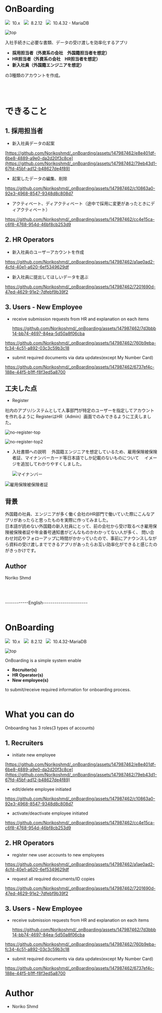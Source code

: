 # OnBoarding 
 <img src="https://img.shields.io/badge/-Laravel-E74430.svg?logo=laravel&style=plastic">&nbsp;&nbsp;10.x &nbsp;
 <img src="https://img.shields.io/badge/-Php-777BB4.svg?logo=php&style=plastic">&nbsp;&nbsp;8.2.12 &nbsp;
 <img src="https://img.shields.io/badge/-Mysql-4479A1.svg?logo=mysql&style=plastic">&nbsp;&nbsp;10.4.32 - MariaDB


![top](https://github.com/Norikoshmd/_onBoarding/assets/147987462/d220e9a9-cb6a-40b3-8a47-8fea3dd3740f)

入社手続きに必要な書類、データの受け渡しを効率化するアプリ
<b>
* 採用担当者（外資系の会社　外国籍担当者を想定）<br>
* HR担当者（外資系の会社　HR担当者を想定）<br>
* 新入社員（外国籍エンジニアを想定）<br>
</b>
の3種類のアカウントを作成。

<br><br>

# できること



## 1. 採用担当者

* 新入社員データの起案

[https://github.com/Norikoshmd/_onBoarding/assets/147987462/e8e401df-6be8-4889-a9e0-da2d20f3c8ce](https://github.com/Norikoshmd/_onBoarding/assets/147987462/79eb43d1-67fd-45bf-ad12-b48627de4f89)


* 起案したデータの編集、削除

https://github.com/Norikoshmd/_onBoarding/assets/147987462/c10863a0-92e3-4968-8547-9348d8c808d7

  
* アクティベート、ディアクティベート（途中で採用に変更があったときにディアクティベート）
  
https://github.com/Norikoshmd/_onBoarding/assets/147987462/cc4e15ca-c6f8-4768-954d-46bf8cb253d9

## 2. HR Operators
* 新入社員のユーザーアカウントを作成
  
 https://github.com/Norikoshmd/_onBoarding/assets/147987462/a1ae0ad2-4cfd-40e1-a620-6ef5349629df

* 新入社員に提出してほしいデータを選ぶ
  
https://github.com/Norikoshmd/_onBoarding/assets/147987462/7201690d-47ed-4629-91e2-7dfebf9b39f2

## 3. Users - New Employee
* receive submission requests from HR and explanation on each items

  https://github.com/Norikoshmd/_onBoarding/assets/147987462/7d3bbb14-bb74-4697-84ea-5d50a8f06cba
  

 https://github.com/Norikoshmd/_onBoarding/assets/147987462/760b9eba-fc34-4c51-a892-03c3c59b3c18
 
* submit required documents via data updates(except My Number Card)

https://github.com/Norikoshmd/_onBoarding/assets/147987462/6737ef4c-188e-44f5-b1ff-f8f3ed5a8700

## 工夫した点

* Register

社内のアプリ/システムとして人事部門が特定のユーザーを指定してアカウントを作れるように
RegisterはHR（Admin）画面でのみできるように工夫しました。

![no-register-top](https://github.com/Norikoshmd/_onBoarding/assets/147987462/bf8bd6bc-19e9-4cef-8fd8-bedd32e6ed6a)


![no-register-top2](https://github.com/Norikoshmd/_onBoarding/assets/147987462/d49dd12d-3086-4873-8cc3-305f3828029e)

* 入社書類への説明
　外国籍エンジニアを想定しているため、雇用保険被保険者証、マイナンバーカード等日本語でしか記載のないものについて
　イメージを追加してわかりやすくしました。

  ![マイナンバー](https://github.com/Norikoshmd/_onBoarding/assets/147987462/6864d5ce-8a87-46ea-ab7c-4d073d2b063b)

![雇用保険被保険者証](https://github.com/Norikoshmd/_onBoarding/assets/147987462/737e78aa-70e7-4fe1-b4c2-8b9a447702dd)

## 背景

外国籍の社員、エンジニアが多く働く会社のHR部門で働いていた際にこんなアプリがあったらと思ったものを実際に作ってみました。<br>
日本語が読めない外国籍の新入社員にとって、前の会社から受け取るべき雇用保険被保険者証や年金番号通知書がどんなものかわかってない人が多く、
問い合わせ対応やフォローアップに時間がかかっていたので、事前にアナウンスしながら資料の受け渡しまでできるアプリがあったらお互い効率化ができると感じたのがきっかけです。


## Author
 
 Noriko Shmd

<br><br><br>
------------English-----------------------
<br><br>

# OnBoarding

 <img src="https://img.shields.io/badge/-Laravel-E74430.svg?logo=laravel&style=plastic">&nbsp;&nbsp;10.x &nbsp;
 <img src="https://img.shields.io/badge/-Php-777BB4.svg?logo=php&style=plastic">&nbsp;&nbsp;8.2.12 &nbsp;
 <img src="https://img.shields.io/badge/-Mysql-4479A1.svg?logo=mysql&style=plastic">&nbsp;&nbsp;10.4.32-MariaDB


![top](https://github.com/Norikoshmd/_onBoarding/assets/147987462/d220e9a9-cb6a-40b3-8a47-8fea3dd3740f)

OnBoarding is a simple system enable <br>
<b>
* Recruiter(s)
* HR Operator(s)
* New employee(s)
</b>
to submit/receive required information for onboarding process.
<br><br>

# What you can do

Onboarding has 3 roles(3 types of accounts)


## 1. Recruiters

* initiate new employee

[https://github.com/Norikoshmd/_onBoarding/assets/147987462/e8e401df-6be8-4889-a9e0-da2d20f3c8ce](https://github.com/Norikoshmd/_onBoarding/assets/147987462/79eb43d1-67fd-45bf-ad12-b48627de4f89)


* edit/delete employee initiated

https://github.com/Norikoshmd/_onBoarding/assets/147987462/c10863a0-92e3-4968-8547-9348d8c808d7

  
* activate/deactivate employee initiated
  
https://github.com/Norikoshmd/_onBoarding/assets/147987462/cc4e15ca-c6f8-4768-954d-46bf8cb253d9

## 2. HR Operators
* register new user accounts to new employees
  
 https://github.com/Norikoshmd/_onBoarding/assets/147987462/a1ae0ad2-4cfd-40e1-a620-6ef5349629df

* request all required documents/ID copies
  
https://github.com/Norikoshmd/_onBoarding/assets/147987462/7201690d-47ed-4629-91e2-7dfebf9b39f2

## 3. Users - New Employee
* receive submission requests from HR and explanation on each items

  https://github.com/Norikoshmd/_onBoarding/assets/147987462/7d3bbb14-bb74-4697-84ea-5d50a8f06cba
  

 https://github.com/Norikoshmd/_onBoarding/assets/147987462/760b9eba-fc34-4c51-a892-03c3c59b3c18
 
* submit required documents via data updates(except My Number Card)

https://github.com/Norikoshmd/_onBoarding/assets/147987462/6737ef4c-188e-44f5-b1ff-f8f3ed5a8700
 
# Author
 
* Noriko Shmd
